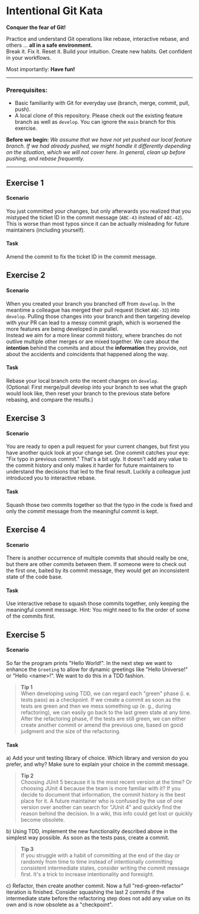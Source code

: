 # Intentional Git Kata

**Conquer the fear of Git!**

Practice and understand Git operations like rebase, interactive rebase, and others ... **all in a safe environment.**<br>
Break it. Fix it. Reset it. Build your intuition. Create new habits. Get confident in your workflows.

Most importantly: **Have fun!**

____________

### Prerequisites:

- Basic familiarity with Git for everyday use (branch, merge, commit, pull, push).
- A local clone of this repository. Please check out the existing feature branch as well as `develop`.
  You can ignore the `main` branch for this exercise.

**Before we begin:** *We assume that we have not yet pushed our local feature branch. If we had already pushed,
we might handle it differently depending on the situation, which we will not cover here. In general,
clean up before pushing, and rebase frequently.*

_____________

## Exercise 1

#### Scenario

You just committed your changes, but only afterwards you realized that you mistyped the
ticket ID in the commit message (`ABC-43` instead of `ABC-42`). This is worse than most
typos since it can be actually misleading for future maintainers (including yourself).

#### Task

Amend the commit to fix the ticket ID in the commit message.


## Exercise 2

#### Scenario

When you created your branch you branched off from `develop`. In the meantime a colleague
has merged their pull request (ticket `ABC-32`) into `develop`. Pulling those changes into
your branch and then targeting develop with your PR can lead to a messy commit graph,
which is worsened the more features are being developed in parallel.<br>
Instead we aim for a more linear commit history, where branches do not outlive multiple
other merges or are mixed together. We care about the **intention** behind the commits
and about the **information** they provide, not about the accidents and coincidents that
happened along the way.

#### Task

Rebase your local branch onto the recent changes on `develop`.<br>
(Optional: First merge/pull develop into your branch to see what the graph would look like, then
reset your branch to the previous state before rebasing, and compare the results.)

## Exercise 3

#### Scenario

You are ready to open a pull request for your current changes, but first you have another
quick look at your change set. One commit catches your eye: "Fix typo in previous commit."
That's a bit ugly. It doesn't add any value to the commit history and only makes it harder
for future maintainers to understand the decisions that led to the final result. Luckily a
colleague just introduced you to interactive rebase.

#### Task

Squash those two commits together so that the typo in the code is fixed and only the commit
message from the meaningful commit is kept.

## Exercise 4

#### Scenario

There is another occurrence of multiple commits that should really be one, but there are
other commits between them. If someone were to check out the first one, baited by its
commit message, they would get an inconsistent state of the code base.

#### Task

Use interactive rebase to squash those commits together, only keeping the meaningful commit message. Hint: You might need to fix the order of some of the commits first.

## Exercise 5

#### Scenario

So far the program prints "Hello World!". In the next step we want to enhance the `Greeting`
to allow for dynamic greetings like "Hello Universe!" or "Hello \<name\>!". We want to do
this in a TDD fashion.

> **Tip 1**<br>
> When developing using TDD, we can regard each "green" phase (i. e. tests pass) as
a checkpoint. If we create a commit as soon as the tests are green and then we mess
something up (e. g., during refactoring), we can easily go back to the last green state at
any time. After the refactoring phase, if the tests are still green, we can either create
another commit or amend the previous one, based on good judgment and the size of
the refactoring.

#### Task

a) Add your unit testing library of choice. Which library and version do you prefer, and
why? Make sure to explain your choice in the commit message.

> **Tip 2**<br>
> Choosing JUnit 5 because it is the most recent version at the time? Or choosing
JUnit 4 because the team is more familiar with it? If you decide to document
that information, the commit history is the best place for it. A future maintainer
who is confused by the use of one version over another can search for "JUnit 4"
and quickly find the reason behind the decision. In a wiki, this info could get lost
or quickly become obsolete.

b) Using TDD, implement the new functionality described above in the simplest way
possible. As soon as the tests pass, create a commit.

> **Tip 3**<br>
> If you struggle with a habit of committing at the end of the day or randomly from
time to time instead of intentionally committing consistent intermediate states,
consider writing the commit message first. It's a trick to increase intentionality
and foresight.

c) Refactor, then create another commit. Now a full "red-green-refactor" iteration is
finished. Consider squashing the last 2 commits if the intermediate state before the
refactoring step does not add any value on its own and is now obsolete as a "checkpoint".
